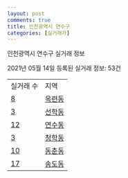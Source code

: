 ```yaml
---
layout: post
comments: true
title: 인천광역시 연수구
categories: [실거래가]
---
```


인천광역시 연수구 실거래 정보

2021년 05월 14일 등록된 실거래 정보: 53건


<table>
  <tr>
    <td>실거래 수</td>
    <td>지역</td>
  </tr>

  
  <tr>
    <td><a href="2818510100.html">8</a></td>
    <td><a href="2818510100.html">옥련동</a></td>
  </tr>
    

  <tr>
    <td><a href="2818510200.html">3</a></td>
    <td><a href="2818510200.html">선학동</a></td>
  </tr>
    

  <tr>
    <td><a href="2818510300.html">12</a></td>
    <td><a href="2818510300.html">연수동</a></td>
  </tr>
    

  <tr>
    <td><a href="2818510400.html">3</a></td>
    <td><a href="2818510400.html">청학동</a></td>
  </tr>
    

  <tr>
    <td><a href="2818510500.html">10</a></td>
    <td><a href="2818510500.html">동춘동</a></td>
  </tr>
    

  <tr>
    <td><a href="2818510600.html">17</a></td>
    <td><a href="2818510600.html">송도동</a></td>
  </tr>
    


</table>
    